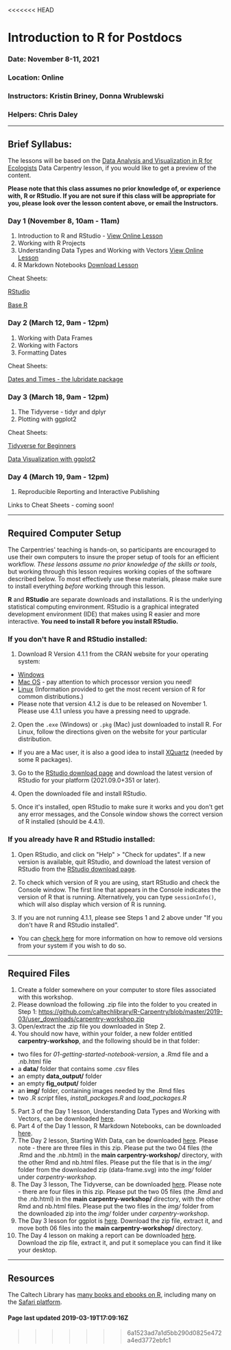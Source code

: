 <<<<<<< HEAD
<!-- page last updated 2019-03-04T15:00:48-08:00 -->

# Introduction to R for Postdocs

### Date: November 8-11, 2021

### Location: Online

### Instructors: Kristin Briney, Donna Wrublewski

### Helpers: Chris Daley

---

## Brief Syllabus:

The lessons will be based on the
[Data Analysis and Visualization in R for Ecologists](https://datacarpentry.org/R-ecology-lesson/index.html)
Data Carpentry lesson, if you would like to get a preview of the content.

**Please note that this class assumes no prior knowledge of, or experience with, R or RStudio. If you are not sure if this
class will be appropriate for you, please look over the lesson content above, or email the Instructors.**

### Day 1 (November 8, 10am - 11am)

1. Introduction to R and RStudio - [View Online Lesson](https://caltechlibrary.github.io/R-Carpentry/2019-03/01-getting-started-notebook-version.nb.html)
2. Working with R Projects
3. Understanding Data Types and Working with Vectors [View Online Lesson](https://caltechlibrary.github.io/R-Carpentry/2019-03/02-data-types-vectors-notebook-version.nb.html)
4. R Markdown Notebooks [Download Lesson](https://github.com/caltechlibrary/R-Carpentry/blob/master/2019-03/user_downloads/03-R_Notebooks.zip)

Cheat Sheets:

[RStudio](https://www.rstudio.com/resources/cheatsheets/#ide)

[Base R](http://github.com/rstudio/cheatsheets/raw/master/base-r.pdf)

### Day 2 (March 12, 9am - 12pm)

1. Working with Data Frames
2. Working with Factors
3. Formatting Dates

Cheat Sheets:

[Dates and Times - the lubridate package](https://www.rstudio.com/resources/cheatsheets/#lubridate)

### Day 3 (March 18, 9am - 12pm)

1. The Tidyverse - tidyr and dplyr
2. Plotting with ggplot2

Cheat Sheets:

[Tidyverse for Beginners](https://datacamp-community-prod.s3.amazonaws.com/e63a8f6b-2aa3-4006-89e0-badc294b179c)

[Data Visualization with ggplot2](https://www.rstudio.com/resources/cheatsheets/#ggplot2)

### Day 4 (March 19, 9am - 12pm)

1. Reproducible Reporting and Interactive Publishing

Links to Cheat Sheets - coming soon!

---

## Required Computer Setup

The Carpentries' teaching is hands-on, so participants are encouraged to use
their own computers to insure the proper setup of tools for an efficient
workflow. *These lessons assume no prior knowledge of the skills or tools*, but
working through this lesson requires working copies of the software described
below. To most effectively use these materials, please make sure to install
everything *before* working through this lesson.

**R** and **RStudio** are separate downloads and installations. R is the
underlying statistical computing environment. RStudio is a graphical integrated
development environment (IDE) that makes using R easier and more interactive.
**You need to install R before you install RStudio.**

### If you don't have R and RStudio installed:

1. Download R Version 4.1.1 from the CRAN website for your operating system:
  * [Windows](https://cran.r-project.org/bin/windows/base/release.htm)
  * [Mac OS](https://cran.r-project.org/bin/macosx/) - pay attention to which processor version you need!
  * [Linux](https://cloud.r-project.org/bin/linux) (Information provided to get the most recent version of R for common distributions.)
  * Please note that version 4.1.2 is due to be released on November 1. Please use 4.1.1 unless you have a pressing need to upgrade.


2. Open the `.exe` (Windows) or `.pkg` (Mac) just downloaded to install R. For Linux, follow the
directions given on the website for your particular distribution.
  * If you are a Mac user, it is also a good idea to install [XQuartz](https://www.xquartz.org/) (needed by some R packages).


3. Go to the [RStudio download page](https://www.rstudio.com/products/rstudio/download/#download) and
download the latest version of RStudio for your platform (2021.09.0+351 or later).


4. Open the downloaded file and install RStudio.


5. Once it's installed, open RStudio to make sure it works and you don't get any error messages, and the Console window shows the
correct version of R installed (should be 4.4.1).

### If you already have R and RStudio installed:

1. Open RStudio, and click on "Help" > "Check for updates". If a new version is
available, quit RStudio, and download the latest version of RStudio from the
[RStudio download page](https://www.rstudio.com/products/rstudio/download/#download).

2. To check which version of R you are using, start RStudio and check the Console window. The first line that appears in the Console indicates the version of R that is running. Alternatively, you can type `sessionInfo()`, which will also display which version of R is running.

3. If you are not running 4.1.1, please see Steps 1 and 2 above under "If you don't have R and RStudio installed".
  * You can [check here](https://cran.r-project.org/bin/windows/base/rw-FAQ.html#How-do-I-UNinstall-R_003f) for more information on how to remove old versions from your system if you wish to do so.

---

## Required Files

1. Create a folder somewhere on your computer to store files associated with this workshop.
2. Please download the following .zip file into the folder to you created in Step 1: https://github.com/caltechlibrary/R-Carpentry/blob/master/2019-03/user_downloads/carpentry-workshop.zip
3. Open/extract the .zip file you downloaded in Step 2.
4. You should now have, within your folder, a new folder entitled **carpentry-workshop**, and the following should be in that folder:
  * two files for *01-getting-started-notebook-version*, a .Rmd file and a .nb.html file
  * a **data/** folder that contains some .csv files
  * an empty **data_output/** folder
  * an empty **fig_output/** folder
  * an **img/** folder, containing images needed by the .Rmd files
  * two .R *script* files, *install_packages.R* and *load_packages.R*
5. Part 3 of the Day 1 lesson, Understanding Data Types and Working with Vectors, can be downloaded [here](https://github.com/caltechlibrary/R-Carpentry/blob/master/2019-03/user_downloads/02-data-types-vectors-notebook-version.zip).
6. Part 4 of the Day 1 lesson, R Markdown Notebooks, can be downloaded [here](https://github.com/caltechlibrary/R-Carpentry/blob/master/2019-03/user_downloads/03-R_Notebooks.zip).
7. The Day 2 lesson, Starting With Data, can be downloaded [here](https://github.com/caltechlibrary/R-Carpentry/blob/master/2019-03/user_downloads/04-starting-with-data-notebook-version.zip). Please note - there are three files in this zip. Please put the two 04 files (the .Rmd and the .nb.html) in the **main carpentry-workshop/** directory, with the other Rmd and nb.html files. Please put the file that is in the *img/* folder from the downloaded zip (data-frame.svg) into the *img/* folder under *carpentry-workshop*.
8. The Day 3 lesson, The Tidyverse, can be downloaded [here](https://github.com/caltechlibrary/R-Carpentry/blob/master/2019-03/user_downloads/05-tidyverse-notebook-version.zip). Please note - there are four files in this zip. Please put the two 05 files (the .Rmd and the .nb.html) in the **main carpentry-workshop/** directory, with the other Rmd and nb.html files. Please put the two files in the *img/* folder from the downloaded zip into the *img/* folder under *carpentry-workshop*.
9. The Day 3 lesson for ggplot is [here](https://github.com/caltechlibrary/R-Carpentry/blob/master/2019-03/user_downloads/06-ggplot-notebook-version.zip). Download the zip file, extract it, and move both 06 files into the **main carpentry-workshop/** directory.
10. The Day 4 lesson on making a report can be downloaded
[here](https://caltechlibrary.github.io/R-Carpentry/2019-03/user_downloads/Day4.zip).
Download the zip file, extract it, and put it someplace you can find it like
your desktop.

---

## Resources

The Caltech Library has [many books and ebooks on R](https://caltech.tind.io/yourbaskets/display_public?bskid=524), including many on the [Safari platform](https://caltech.tind.io/record/971459?ln=en).

#### Page last updated 2019-03-19T17:09:16Z
>>>>>>> 6a1523ad7a1d5bb290d0825e472a4ed3772ebfc1
